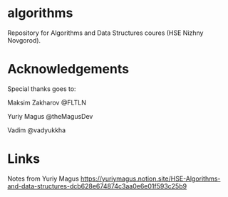 # algorithms
Repository for Algorithms and Data Structures coures (HSE Nizhny Novgorod).

# Acknowledgements

Special thanks goes to:

Maksim Zakharov @FLTLN

Yuriy Magus @theMagusDev

Vadim @vadyukkha 

# Links
Notes from Yuriy Magus
https://yuriymagus.notion.site/HSE-Algorithms-and-data-structures-dcb628e674874c3aa0e6e01f593c25b9
